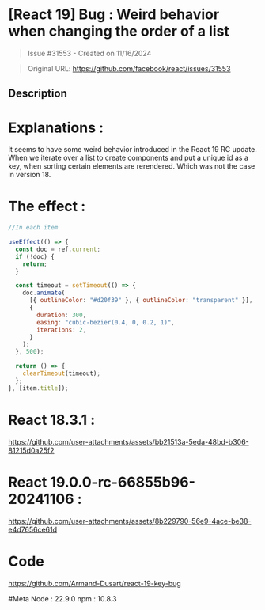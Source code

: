 # [React 19] Bug : Weird behavior when changing the order of a list

> Issue #31553 - Created on 11/16/2024

> Original URL: https://github.com/facebook/react/issues/31553

## Description

# Explanations :

It seems to have some weird behavior introduced in the React 19 RC update. When we iterate over a list to create components and put a unique id as a key, when sorting certain elements are rerendered. Which was not the case in version 18.

# The effect :

```js
//In each item

useEffect(() => {
  const doc = ref.current;
  if (!doc) {
    return;
  }

  const timeout = setTimeout(() => {
    doc.animate(
      [{ outlineColor: "#d20f39" }, { outlineColor: "transparent" }],
      {
        duration: 300,
        easing: "cubic-bezier(0.4, 0, 0.2, 1)",
        iterations: 2,
      }
    );
  }, 500);

  return () => {
    clearTimeout(timeout);
  };
}, [item.title]);
```

# React 18.3.1 :

https://github.com/user-attachments/assets/bb21513a-5eda-48bd-b306-81215d0a25f2


# React 19.0.0-rc-66855b96-20241106 :

https://github.com/user-attachments/assets/8b229790-56e9-4ace-be38-e4d7656ce61d

# Code
https://github.com/Armand-Dusart/react-19-key-bug

#Meta 
Node : 22.9.0
npm : 10.8.3

